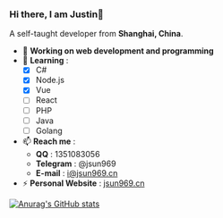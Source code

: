 ### Hi there, I am Justin👋
A self-taught developer from **Shanghai, China**.  
- 🔭 **Working on web development and programming**
- 🌱 **Learning** :
  - [x] C#
  - [x] Node.js
  - [x] Vue
  - [ ] React
  - [ ] PHP
  - [ ] Java
  - [ ] Golang
- 📫 **Reach me** :
  - **QQ** : 1351083056
  - **Telegram** : @jsun969
  - **E-mail** : i@jsun969.cn
- ⚡ **Personal Website** : [jsun969.cn](https://jsun969.cn)  

[![Anurag's GitHub stats](https://github-readme-stats.vercel.app/api?username=jsun969)](https://github.com/anuraghazra/github-readme-stats)  

<!--
**jsun969/jsun969** is a ✨ _special_ ✨ repository because its `README.md` (this file) appears on your GitHub profile.

Here are some ideas to get you started:

- 🔭 I’m currently working on ...
- 🌱 I’m currently learning ...
- 👯 I’m looking to collaborate on ...
- 🤔 I’m looking for help with ...
- 💬 Ask me about ...
- 📫 How to reach me: ...
- 😄 Pronouns: ...
- ⚡ Fun fact: ...
-->
